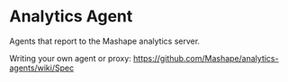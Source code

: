 Analytics Agent
===============

Agents that report to the Mashape analytics server.

Writing your own agent or proxy: https://github.com/Mashape/analytics-agents/wiki/Spec
